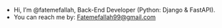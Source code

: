 - Hi, I’m @fatemefallah, Back-End Developer (Python: Django & FastAPI).
- You can reach me by: Fatemefallah99@gmail.com 

<!---
fatemefallah/fatemefallah is a ✨ special ✨ repository because its `README.md` (this file) appears on your GitHub profile.
You can click the Preview link to take a look at your changes.
--->
